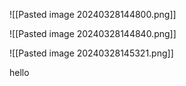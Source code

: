 ![[Pasted image 20240328144800.png]]

![[Pasted image 20240328144840.png]]

![[Pasted image 20240328145321.png]]

hello 